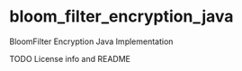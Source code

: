 # bloom_filter_encryption_java
BloomFilter Encryption Java Implementation

TODO License info and README
